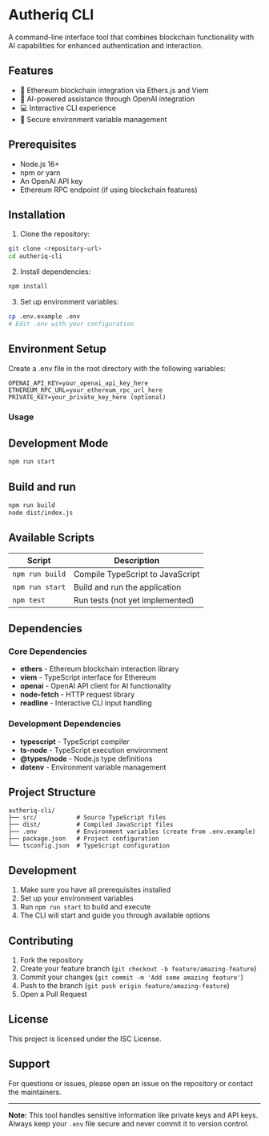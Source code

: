 # Autheriq CLI

A command-line interface tool that combines blockchain functionality with AI capabilities for enhanced authentication and interaction.

## Features

- 🔗 Ethereum blockchain integration via Ethers.js and Viem
- 🤖 AI-powered assistance through OpenAI integration
- 💻 Interactive CLI experience
- 🔐 Secure environment variable management

## Prerequisites

- Node.js 16+ 
- npm or yarn
- An OpenAI API key
- Ethereum RPC endpoint (if using blockchain features)

## Installation

1. Clone the repository:
```bash
git clone <repository-url>
cd autheriq-cli
```
2. Install dependencies:
```bash
npm install
```
3. Set up environment variables:
```bash
cp .env.example .env
# Edit .env with your configuration
```

## Environment Setup
Create a .env file in the root directory with the following variables:
```env
OPENAI_API_KEY=your_openai_api_key_here
ETHEREUM_RPC_URL=your_ethereum_rpc_url_here
PRIVATE_KEY=your_private_key_here (optional)
```

### Usage
## Development Mode
```bash
npm run start
```
## Build and run
```bash
npm run build
node dist/index.js
```

## Available Scripts

| Script | Description |
|--------|-------------|
| `npm run build` | Compile TypeScript to JavaScript |
| `npm run start` | Build and run the application |
| `npm test` | Run tests (not yet implemented) |

## Dependencies

### Core Dependencies
- **ethers** - Ethereum blockchain interaction library
- **viem** - TypeScript interface for Ethereum
- **openai** - OpenAI API client for AI functionality
- **node-fetch** - HTTP request library
- **readline** - Interactive CLI input handling

### Development Dependencies
- **typescript** - TypeScript compiler
- **ts-node** - TypeScript execution environment
- **@types/node** - Node.js type definitions
- **dotenv** - Environment variable management

## Project Structure
```text
autheriq-cli/
├── src/           # Source TypeScript files
├── dist/          # Compiled JavaScript files
├── .env           # Environment variables (create from .env.example)
├── package.json   # Project configuration
└── tsconfig.json  # TypeScript configuration
```

## Development

1. Make sure you have all prerequisites installed
2. Set up your environment variables
3. Run `npm run start` to build and execute
4. The CLI will start and guide you through available options

## Contributing

1. Fork the repository
2. Create your feature branch (`git checkout -b feature/amazing-feature`)
3. Commit your changes (`git commit -m 'Add some amazing feature'`)
4. Push to the branch (`git push origin feature/amazing-feature`)
5. Open a Pull Request

## License

This project is licensed under the ISC License.

## Support

For questions or issues, please open an issue on the repository or contact the maintainers.

---

**Note:** This tool handles sensitive information like private keys and API keys. Always keep your `.env` file secure and never commit it to version control.